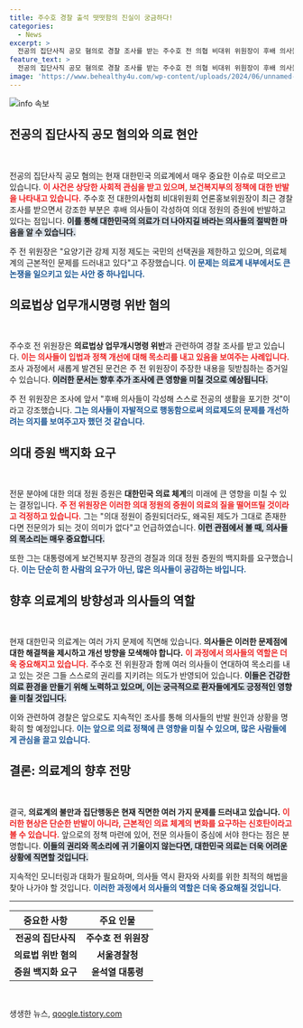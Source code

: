 ```yaml
---
title: 주수호 경찰 출석 떳떳함의 진실이 궁금하다!
categories:
  - News
excerpt: >
  전공의 집단사직 공모 혐의로 경찰 조사를 받는 주수호 전 의협 비대위 위원장이 후배 의사들이 각성했다며 보건복지부 장관 경질과 의대 정원 증원 백지화를 촉구했다. 변화를 요구하는 그의 주장이 의료계에 큰 파장을 일으킬 전망이다.
feature_text: >
  전공의 집단사직 공모 혐의로 경찰 조사를 받는 주수호 전 의협 비대위 위원장이 후배 의사들이 각성했다며 보건복지부 장관 경질과 의대 정원 증원 백지화를 촉구했다. 변화를 요구하는 그의 주장이 의료계에 큰 파장을 일으킬 전망이다.
image: 'https://www.behealthy4u.com/wp-content/uploads/2024/06/unnamed-file.png'
---
```


<p><img src="https://www.behealthy4u.com/wp-content/uploads/2024/06/unnamed-file.png" alt="info 속보" /></p>

<h2 data-ke-size="size26">전공의 집단사직 공모 혐의와 의료 현안</h2>

<p data-ke-size="size16">&nbsp;</p>

<p>전공의 집단사직 공모 혐의는 현재 대한민국 의료계에서 매우 중요한 이슈로 떠오르고 있습니다. <b><span style="color: #ee2323;">이 사건은 상당한 사회적 관심을 받고 있으며, 보건복지부의 정책에 대한 반발을 나타내고 있습니다.</span></b> 주수호 전 대한의사협회 비대위원회 언론홍보위원장이 최근 경찰 조사를 받으면서 강조한 부분은 후배 의사들이 각성하여 의대 정원의 증원에 반발하고 있다는 점입니다. <b><span style="background-color: #21538527;">이를 통해 대한민국의 의료가 더 나아지길 바라는 의사들의 절박한 마음을 알 수 있습니다.</span></b> </p>

<p>주 전 위원장은 "요양기관 강제 지정 제도는 국민의 선택권을 제한하고 있으며, 의료체계의 근본적인 문제를 드러내고 있다"고 주장했습니다. <b><span style="color: #1a5490;">이 문제는 의료계 내부에서도 큰 논쟁을 일으키고 있는 사안 중 하나입니다.</span></b></p>

<h2 data-ke-size="size26">의료법상 업무개시명령 위반 혐의</h2>

<p data-ke-size="size16">&nbsp;</p>

<p>주수호 전 위원장은 <b>의료법상 업무개시명령 위반</b>과 관련하여 경찰 조사를 받고 있습니다. <b><span style="color: #ee2323;">이는 의사들이 입법과 정책 개선에 대해 목소리를 내고 있음을 보여주는 사례입니다.</span></b> 조사 과정에서 새롭게 발견된 문건은 주 전 위원장이 주장한 내용을 뒷받침하는 증거일 수 있습니다. <b><span style="background-color: #21538527;">이러한 문서는 향후 추가 조사에 큰 영향을 미칠 것으로 예상됩니다.</span></b></p>

<p>주 전 위원장은 조사에 앞서 "후배 의사들이 각성해 스스로 전공의 생활을 포기한 것"이라고 강조했습니다. <b><span style="color: #1a5490;">그는 의사들이 자발적으로 행동함으로써 의료제도의 문제를 개선하려는 의지를 보여주고자 했던 것 같습니다.</span></b></p>

<h2 data-ke-size="size26">의대 증원 백지화 요구</h2>

<p data-ke-size="size16">&nbsp;</p>

<p>전문 분야에 대한 의대 정원 증원은 <b>대한민국 의료 체계</b>의 미래에 큰 영향을 미칠 수 있는 결정입니다. <b><span style="color: #ee2323;">주 전 위원장은 이러한 의대 정원의 증원이 의료의 질을 떨어뜨릴 것이라고 걱정하고 있습니다.</span></b> 그는 "의대 정원이 증원되더라도, 왜곡된 제도가 그대로 존재한다면 전문의가 되는 것이 의미가 없다"고 언급하였습니다. <b><span style="background-color: #21538527;">이런 관점에서 볼 때, 의사들의 목소리는 매우 중요합니다.</span></b></p>

<p>또한 그는 대통령에게 보건복지부 장관의 경질과 의대 정원 증원의 백지화를 요구했습니다. <b><span style="color: #1a5490;">이는 단순히 한 사람의 요구가 아닌, 많은 의사들이 공감하는 바입니다.</span></b></p>

<h2 data-ke-size="size26">향후 의료계의 방향성과 의사들의 역할</h2>

<p data-ke-size="size16">&nbsp;</p>

<p>현재 대한민국 의료계는 여러 가지 문제에 직면해 있습니다. <b>의사들은 이러한 문제점에 대한 해결책을 제시하고 개선 방향을 모색해야 합니다.</b> <b><span style="color: #ee2323;">이 과정에서 의사들의 역할은 더욱 중요해지고 있습니다.</span></b> 주수호 전 위원장과 함께 여러 의사들이 연대하여 목소리를 내고 있는 것은 그들 스스로의 권리를 지키려는 의도가 반영되어 있습니다. <b><span style="background-color: #21538527;">이들은 건강한 의료 환경을 만들기 위해 노력하고 있으며, 이는 궁극적으로 환자들에게도 긍정적인 영향을 미칠 것입니다.</span></b></p>

<p>이와 관련하여 경찰은 앞으로도 지속적인 조사를 통해 의사들의 반발 원인과 상황을 명확히 할 예정입니다. <b><span style="color: #1a5490;">이는 앞으로 의료 정책에 큰 영향을 미칠 수 있으며, 많은 사람들에게 관심을 끌고 있습니다.</span></b></p>

<h2 data-ke-size="size26">결론: 의료계의 향후 전망</h2>

<p data-ke-size="size16">&nbsp;</p>

<p>결국, <b>의료계의 불만과 집단행동은 현재 직면한 여러 가지 문제를 드러내고 있습니다.</b> <b><span style="color: #ee2323;">이러한 현상은 단순한 반발이 아니라, 근본적인 의료 체계의 변화를 요구하는 신호탄이라고 볼 수 있습니다.</span></b> 앞으로의 정책 마련에 있어, 전문 의사들이 중심에 서야 한다는 점은 분명합니다. <b><span style="background-color: #21538527;">이들의 권리와 목소리에 귀 기울이지 않는다면, 대한민국 의료는 더욱 어려운 상황에 직면할 것입니다.</span></b> </p>

<p>지속적인 모니터링과 대화가 필요하며, 의사들 역시 환자와 사회를 위한 최적의 해법을 찾아 나가야 할 것입니다. <b><span style="color: #1a5490;">이러한 과정에서 의사들의 역할은 더욱 중요해질 것입니다.</span></b> </p>

<hr />

<table style="width: 100%; border-collapse: collapse;">
  <thead>
    <tr>
      <th style="text-align: center;"><b>중요한 사항</b></th>
      <th style="text-align: center;"><b>주요 인물</b></th>
    </tr>
  </thead>
  <tbody>
    <tr>
      <td style="text-align: center; height: 17px;"><b>전공의 집단사직</b></td>
      <td style="text-align: center; height: 17px;"><b>주수호 전 위원장</b></td>
    </tr>
    <tr>
      <td style="text-align: center; height: 17px;"><b>의료법 위반 혐의</b></td>
      <td style="text-align: center; height: 17px;"><b>서울경찰청</b></td>
    </tr>
    <tr>
      <td style="text-align: center; height: 17px;"><b>증원 백지화 요구</b></td>
      <td style="text-align: center; height: 17px;"><b>윤석열 대통령</b></td>
    </tr>
  </tbody>
</table>

<p data-ke-size="size16">&nbsp;</p>
생생한 뉴스, <a href="https://qoogle.tistory.com" rel="dofollow">qoogle.tistory.com</a>


